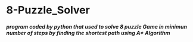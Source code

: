 # 8-Puzzle_Solver

##### program coded by python that used to solve 8 puzzle Game in minimun number of steps by finding the shortest path using A* Algorithm 
